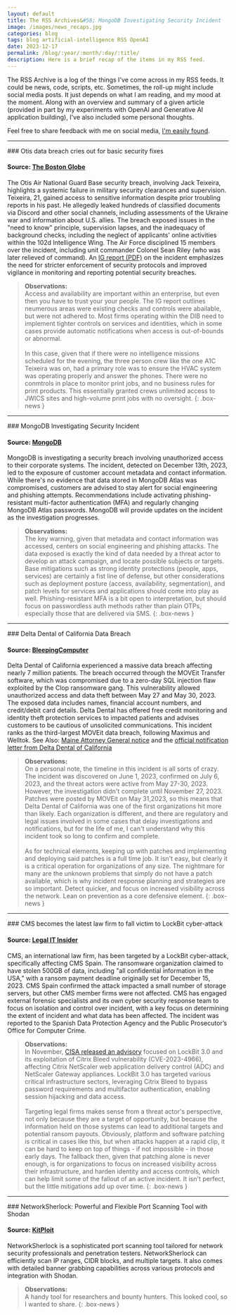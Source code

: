```yaml
---
layout: default
title: The RSS Archives&#58; MongoDB Investigating Security Incident
image: /images/news_recaps.jpg
categories: blog
tags: blog artificial-intelligence RSS OpenAI
date: 2023-12-17
permalink: /blog/:year/:month/:day/:title/
description: Here is a brief recap of the items in my RSS feed.
---
```


The RSS Archive is a log of the things I've come across in my RSS feeds. It could be news, code, scripts, etc. Sometimes, the roll-up might include social media posts. It just depends on what I am reading, and my mood at the moment. Along with an overview and summary of a given article (provided in part by my experiments with OpenAI and Generative AI application building), I've also included some personal thoughts.

Feel free to share feedback with me on social media, [I'm easily found](https://technicaloutcast.com/about/).

<hr>
### Otis data breach cries out for basic security fixes

#### Source: [The Boston Globe](https://www.bostonglobe.com/2023/12/17/opinion/jack-teixeira-discord-classified-leak-ukraine-war-otis-massachusetts-air-national-guard/)

The Otis Air National Guard Base security breach, involving Jack Teixeira, highlights a systemic failure in military security clearances and supervision. Teixeira, 21, gained access to sensitive information despite prior troubling reports in his past. He allegedly leaked hundreds of classified documents via Discord and other social channels, including assessments of the Ukraine war and information about U.S. allies. The breach exposed issues in the "need to know" principle, supervision lapses, and the inadequacy of background checks, including the neglect of applicants' online activities within the 102d Intelligence Wing. The Air Force disciplined 15 members over the incident, including unit commander Colonel Sean Riley (who was later relieved of command). An [IG report (PDF)](https://s3.documentcloud.org/documents/24223085/af_teixiera_leak_investigation.pdf) on the incident emphasizes the need for stricter enforcement of security protocols and improved vigilance in monitoring and reporting potential security breaches.

>**Observations:**<br>
>Access and availability are important within an enterprise, but even then you have to trust your your people. The IG report outlines neumerous areas were existing checks and controls were abailable, but were not adhered to. Most firms operating within the DIB need to implement tighter controls on services and identities, which in some cases provide automatic notifications when access is out-of-bounds or abnormal.
><br><br>
>In this case, given that if there were no intelligence missions scheduled for the evening, the three person crew like the one A1C Teixeira was on, had a primary role was to ensure the HVAC system was operating properly and answer the phones. There were no conmtrols in place to monitor print jobs, and no business rules for print products. This essentially granted crews unlimited access to JWICS sites and high-volume print jobs with no oversight.
{: .box-news }

<hr>
### MongoDB Investigating Security Incident

#### Source:  [MongoDB](https://www.mongodb.com/alerts)

MongoDB is investigating a security breach involving unauthorized access to their corporate systems. The incident, detected on December 13th, 2023, led to the exposure of customer account metadata and contact information. While there's no evidence that data stored in MongoDB Atlas was compromised, customers are advised to stay alert for social engineering and phishing attempts. Recommendations include activating phishing-resistant multi-factor authentication (MFA) and regularly changing MongoDB Atlas passwords. MongoDB will provide updates on the incident as the investigation progresses.

>**Observations:**<br> The key warning, given that metadata and contact information was accessed, centers on social engineering and phishing attacks. The data exposed is exactly the kind of data needed by a threat actor to develop an attack campaign, and locate possible subjects or targets. Base mitigations such as strong identity protections (people, apps, services) are certainly a fist line of defense, but other considerations such as deployment posture (access, availability, segmentation), and patch levels for services and applications should come into play as well. Phishing-resistant MFA is a bit open to interpretation, but should focus on passwordless auth methods rather than plain OTPs, especially those that are delivered via SMS.
{: .box-news }

<hr>
### Delta Dental of California Data Breach

#### Source: [BleepingComputer](https://www.bleepingcomputer.com/news/security/delta-dental-of-california-data-breach-exposed-info-of-7-million-people/)

Delta Dental of California experienced a massive data breach affecting nearly 7 million patients. The breach occurred through the MOVEit Transfer software, which was compromised due to a zero-day SQL injection flaw exploited by the Clop ransomware gang. This vulnerability allowed unauthorized access and data theft between May 27 and May 30, 2023. The exposed data includes names, financial account numbers, and credit/debit card details. Delta Dental has offered free credit monitoring and identity theft protection services to impacted patients and advises customers to be cautious of unsolicited communications. This incident ranks as the third-largest MOVEit data breach, following Maximus and Welltok. See Also: [Maine Attorney General notice](https://apps.web.maine.gov/online/aeviewer/ME/40/0f821b31-9e4f-4b15-872c-69fef62a93fa.shtml) and the [official notification letter from Delta Dental of California](https://www1.deltadentalins.com/content/dam/ddins/en/pdf/banners/notice-of-moveit-data-security-incident-en.pdf)

>**Observations:**<br> On a personal note, the timeline in this incident is all sorts of crazy. The incident was discovered on June 1, 2023, confirmed on July 6, 2023, and the threat actors were active from May 27-30, 2023. However, the investigation didn't complete until November 27, 2023. Patches were posted by MOVEit on May 31,2023, so this means that Delta Dental of California was one of the first organizations hit more than likely. Each organization is different, and there are regulatory and legal issues involved in some cases that delay investigations and notifications, but for the life of me, I can't understand why this incident took so long to confirm and complete.
><br><br>
>As for technical elements, keeping up with patches and implementing and deploying said patches is a full time job. It isn't easy, but clearly it is a critical operation for organizations of any size. The nightmare for many are the unknown problems that simply do not have a patch available, which is why incident response planning and strategies are so important. Detect quicker, and focus on increased visibility across the network. Lean on prevention as a core defensive element.
{: .box-news }

<hr>
### CMS becomes the latest law firm to fall victim to LockBit cyber-attack

#### Source: [Legal IT Insider](https://legaltechnology.com/2023/12/15/cms-becomes-the-latest-law-firm-to-fall-victim-to-lockbit-cyber-attack/)

CMS, an international law firm, has been targeted by a LockBit cyber-attack, specifically affecting CMS Spain. The ransomware organization claimed to have stolen 500GB of data, including "all confidential information in the USA," with a ransom payment deadline originally set for December 15, 2023. CMS Spain confirmed the attack impacted a small number of storage servers, but other CMS member firms were not affected. CMS has engaged external forensic specialists and its own cyber security response team to focus on isolation and control over incident, with a key focus on determining the extent of incident and what data has been affected. The incident was reported to the Spanish Data Protection Agency and the Public Prosecutor’s Office for Computer Crime.

>**Observations:**<br> In November, [CISA released an advisory](https://www.cisa.gov/news-events/cybersecurity-advisories/aa23-325a) focused on LockBit 3.0 and its exploitation of Citrix Bleed vulnerability (CVE-2023-4966), affecting Citrix NetScaler web application delivery control (ADC) and NetScaler Gateway appliances. LockBit 3.0 has targeted various critical infrastructure sectors, leveraging Citrix Bleed to bypass password requirements and multifactor authentication, enabling session hijacking and data access.
><br><br>
>Targeting legal firms makes sense from a threat actor's perspective, not only because they are a target of opportunity, but because the information held on those systems can lead to additional targets and potential ransom payouts. Obviously, platform and software patching is critical in cases like this, but when attacks happen at a rapid clip, it can be hard to keep on top of things - if not impossible - in those early days. The fallback then, given that patching alone is never enough, is for organizations to focus on increased visibility across their infrastructure, and harden identity and access controls, which can help limit some of the fallout of an active incident. It isn't perfect, but the little mitigations add up over time.
{: .box-news }

<hr>
### NetworkSherlock: Powerful and Flexible Port Scanning Tool with Shodan

#### Source: [KitPloit](https://www.kitploit.com/2023/12/networksherlock-powerful-and-flexible.html)

NetworkSherlock is a sophisticated port scanning tool tailored for network security professionals and penetration testers. NetworkSherlock can efficiently scan IP ranges, CIDR blocks, and multiple targets. It also comes with detailed banner grabbing capabilities across various protocols and integration with Shodan.

>**Observations:**<br> A handy tool for researchers and bounty hunters. This looked cool, so I wanted to share.
{: .box-news }
